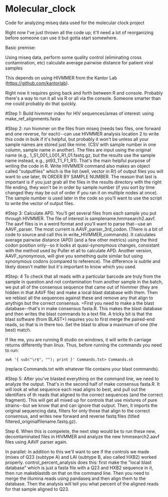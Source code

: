 # Molecular_clock
Code for analyzing miseq data used for the molecular clock project

Right now I've just thrown all the code up; it'll need a lot of reorganizing before someone can use it but gotta start somewhere.

Basic premise:

Using miseq data, perform some quality control (eliminating cross contamination, etc) calculate average pairwise distance for patient viral samples

This depends on using HIVMMER from the Kantor Lab (https://github.com/kantorlab). 

Right now it requires going back and forth between R and console. Probably there's a way to run it all via R or all via the console. Someone smarter than me could probably do that quickly. 

#Step 1: Build hivmmer index for HIV sequences/areas of interest: using make_ref_alignments.fasta 

#Step 2: run hivmmer on the files from miseq (needs two files, one forward and one reverse, for each)--can use HIVMMER analysis location 2 to write this code in bulk if it's helpful, but probably it won't be unless all your sample names are stored just like mine. (CSV with sample number in one column, sample name in another). The files are input using the original name (e.g., 1_S1_001_L001_R1_01.fastq.gz, but the results use the sample name instead, e.g., pt93_T1_F1_R1). That's the main helpful purpose of writing the code in R. 
Write HIVMMER command also makes an object called "outputfiles" which is the list (well, vector in R!) of output files you will want to use later, IN ORDER BY SAMPLE NUMBER. The reason that last is important is if you just grab all the files in the results directory with the right file ending, they won't be in order by sample number (if you sort by time changed they may be out of order if you ran it on multiple nodes at once). The sample number is used later in the code so you'll want to use the script to write the vector of output files.

#Step 3: Calculate APD. You'll get several files from each sample you put through HIVMMER. The file of interest is samplename.hmmsearch2.aavf. The aavf files is in a weird format and you'll want to parse that--use an AAVF_parser. The most current is AAVF_parser_3rd_codon. (There is a bit of code to source and call this in write_HIVMMER_commands). It calculates average pairwise distance (APD) (and a few other metrics) using the third codon position only--so it looks at quasi-synonymous changes, consistant with the method used by Puller et all to calculate APD. Another version, AAVF_synonymous, will give you something quite similar but using synonymous codons (compared to reference). The difference is subtle and likely doesn't matter but it's important to know which you used.

#Step: 4 To check that all reads with a particular barcode are truly from the sample in question and not contamination from another sample in the batch, we put all of the consensus sequence that came out of hivmmer (they are hidden in that AAVF file) and make a local blast database with them. Then we reblast all the sequences against these and remove any that align to anythign but the correct consensus. =First you need to make a the blast database--that's in make consensus fasta.R. This makes the blast database and then writes the blast commands to a text file. A tricky bit is that the blast software (from BLAST+) requires you to first merge the paired-end reads, so that is in there too. Set the blast to allow a maximum of one (the best) match.

If like me, you are running R studio on windows, it will write th carriage returns differently than linux. Thus, before running the commands you need to run:
```
awk '{ sub("\r$", ""); print }' Commands.txt> Commands.sh
```
(replace Commands.txt with whatever file contains your blast commands).

#Step 5: After you've blasted everything on the command line, we need to analyze the output. That's in the second half of make consensus fasta.R. It will look at what sequence each read aligns to best, and pull out the identifiers of th reads that aligned to the correct sequences (and the correct fragment). This will get all mixed up for controls that use mixtures of pure strains--but we know that and can ignore that output. 
Then, it imports the original sequencing data, filters for only those that align to the correct consensus, and writes new forward and reverse fastq files (titled filtered_originialfilename.fastq.gz).

Step 6. When this is compelete, the next step would be to run these new, decomtaminated files in HIVMMER and analyze the new hmmsearch2.aavf files using AAVF parser again.

In parallel: In addition to this we'll want to see if the controls we made (mixes of Q23 (subtype A) and LAI (subtype B, also called HXB2) worked properly. control_percent_analysis does this: first make the "local blast database" which is just a fasta file with a Q23 and HXB2 sequence in it, then run makeblastdb on that on the command line. Then you need to merge the illumina reads using pandaseq and then align them to the database. Then the analysis will tell you what percent of the aligned reads for that sample aligned to Q23.


